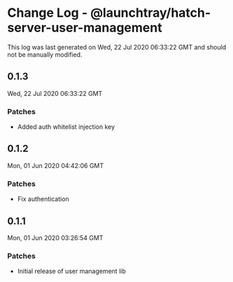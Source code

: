 # Change Log - @launchtray/hatch-server-user-management

This log was last generated on Wed, 22 Jul 2020 06:33:22 GMT and should not be manually modified.

## 0.1.3
Wed, 22 Jul 2020 06:33:22 GMT

### Patches

- Added auth whitelist injection key

## 0.1.2
Mon, 01 Jun 2020 04:42:06 GMT

### Patches

- Fix authentication

## 0.1.1
Mon, 01 Jun 2020 03:26:54 GMT

### Patches

- Initial release of user management lib

